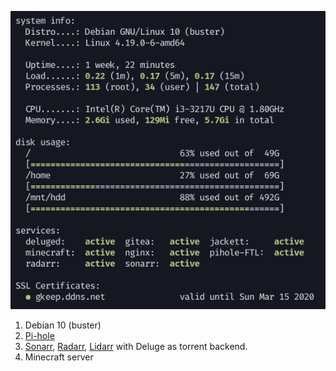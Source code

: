 ![screenshot](scrot.png)

1. Debian 10 (buster)
2. [Pi-hole](https://github.com/pi-hole/pi-hole) 
3. [Sonarr](https://github.com/Sonarr/Sonarr), [Radarr](https://github.com/Radarr/Radarr), [Lidarr](https://github.com/lidarr/Lidarr) with Deluge as torrent backend.
4. Minecraft server
